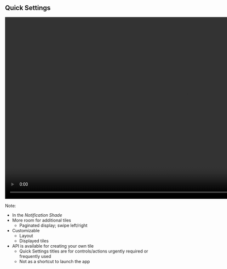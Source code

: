 ## Quick Settings

<!--<img src="img/quicksettings.png" height="500" />-->

<video id="settings-video" class="feature-video" height="600" loop="loop" data-mobile-poster="https://www.android.com/static/2016/img/versions/nougat/settings-poster.jpg">
    <source class="mp4" data-src="https://www.android.com//static/2016/videos/nougat/settings.mp4" type="video/mp4">
    <source class="webm" data-src="https://www.android.com/static/2016/videos/nougat/settings.webm" type="video/webm">
</video>

Note:
+ In the _Notification Shade_
+ More room for additional tiles
    + Paginated display; swipe left/right
+ Customizable
    + Layout
    + Displayed tiles
+ API is available for creating your own tile
    + Quick Settings titles are for controls/actions urgently required or frequently used
    + Not as a shortcut to launch the app
